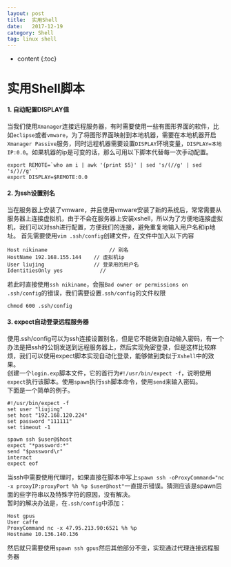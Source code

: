 ```yaml
---
layout: post
title:  实用Shell
date:   2017-12-19
category: Shell
tag: linux shell
---
```


* content
{:toc}

# 实用Shell脚本

#### 1. 自动配置DISPLAY值
当我们使用`Xmanager`连接远程服务器，有时需要使用一些有图形界面的软件，比如`eclipse`或者`vmware`，为了将图形界面映射到本地机器，需要在本地机器开启`Xmanager Passive`服务，同时远程机器需要设置`DISPLAY`环境变量，`DISPLAY=本地IP:0.0`。如果机器的ip是可变的话，那么可用以下脚本代替每一次手动配置。
```
export REMOTE=`who am i | awk '{print $5}' | sed 's/(//g' | sed 's/)//g' `
export DISPLAY=$REMOTE:0.0
```

#### 2. 为ssh设置别名
当在服务器上安装了vmware，并且使用vmware安装了新的系统后，常常需要从服务器上连接虚拟机，由于不会在服务器上安装xshell，所以为了方便地连接虚拟机，我们可以对ssh进行配置，方便我们的连接，避免重复地输入用户名和ip地址。
首先需要使用`vim .ssh/config`创建文件，在文件中加入以下内容
```
Host nikiname                    // 别名
HostName 192.168.155.144    // 虚拟机ip
User liujing                // 登录用的用户名
IdentitiesOnly yes            //
```
若此时直接使用`ssh nikiname`，会报`Bad owner or permissions on .ssh/config`的错误，我们需要设置`.ssh/config`的文件权限
```
chmod 600 .ssh/config
```

#### 3. expect自动登录远程服务器
使用.ssh/config可以为ssh连接设置别名，但是它不能做到自动输入密码，有一个办法是把ssh的公钥发送到远程服务器上，然后实现免密登录，但是这样比较麻烦，我们可以使用expect脚本实现自动化登录，能够做到类似于`Xshell`中的效果。  
创建一个`login.exp`脚本文件，它的首行为`#!/usr/bin/expect -f`，说明使用`expect`执行该脚本。使用`spawn`执行`ssh`脚本命令，使用`send`来输入密码。  
下面是一个简单的例子。
```
#!/usr/bin/expect -f
set user "liujing"
set host "192.168.120.224"
set password "111111"
set timeout -1

spawn ssh $user@$host
expect "*password:*"
send "$password\r"
interact
expect eof
```
当ssh中需要使用代理时，如果直接在脚本中写上`spawn ssh -oProxyCommand="nc -x proxyIP:proxyPort %h %p $user@host"`一直提示错误。猜测应该是spawn后面的些字符串以及特殊字符的原因，没有解决。  
暂时的解决办法是，在`.ssh/config`中添加：
```
Host gpus
User caffe
ProxyCommand nc -x 47.95.213.90:6521 %h %p
Hostname 10.136.140.136
```
然后就只需要使用`spawn ssh gpus`然后其他部分不变，实现通过代理连接远程服务器






